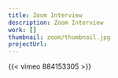 ```yaml
---
title: Zoom Interview
description: Zoom Interview
work: []
thumbnail: zoom/thumbnail.jpg
projectUrl:
---
```


{{< vimeo 884153305 >}}
